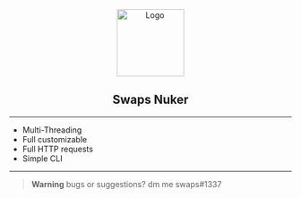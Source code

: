 <div align="center">
    <img src="https://www.freepnglogos.com/uploads/discord-logo-png/concours-discord-cartes-voeux-fortnite-france-6.png" alt="Logo" width="120" height="120">

  
  <h2 align="center">Swaps Nuker</h3>

</div>

---------------------------------------

* Multi-Threading
* Full customizable 
* Full HTTP requests
* Simple CLI

---------------------------------------


> **Warning**
> bugs or suggestions? dm me swaps#1337


